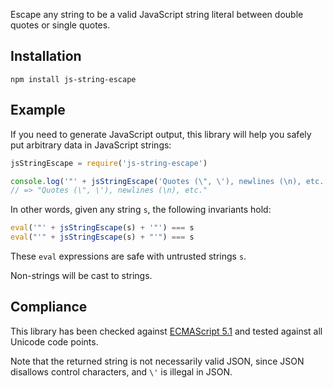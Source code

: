 Escape any string to be a valid JavaScript string literal between double
quotes or single quotes.

## Installation

```
npm install js-string-escape
```

## Example

If you need to generate JavaScript output, this library will help you safely
put arbitrary data in JavaScript strings:

```js
jsStringEscape = require('js-string-escape')

console.log('"' + jsStringEscape('Quotes (\", \'), newlines (\n), etc.') + '"')
// => "Quotes (\", \'), newlines (\n), etc."
```

In other words, given any string `s`, the following invariants hold:

```js
eval('"' + jsStringEscape(s) + '"') === s
eval("'" + jsStringEscape(s) + "'") === s
```

These `eval` expressions are safe with untrusted strings `s`.

Non-strings will be cast to strings.

## Compliance

This library has been checked against [ECMAScript
5.1](http://www.ecma-international.org/ecma-262/5.1/#sec-7.8.4) and tested
against all Unicode code points.

Note that the returned string is not necessarily valid JSON, since JSON
disallows control characters, and `\'` is illegal in JSON.
